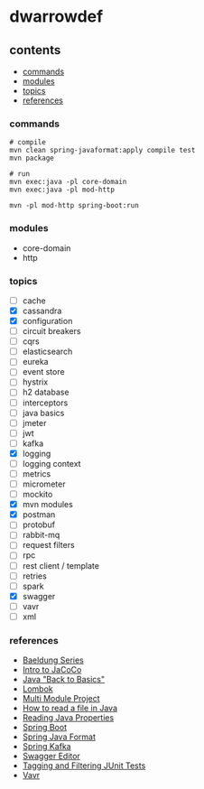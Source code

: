 # dwarrowdef

## contents

* [commands](#commands)
* [modules](#modules)
* [topics](#topics)
* [references](#references)

### commands

```
# compile
mvn clean spring-javaformat:apply compile test
mvn package

# run
mvn exec:java -pl core-domain
mvn exec:java -pl mod-http

mvn -pl mod-http spring-boot:run
```

### modules

- core-domain
- http

### topics

- [ ] cache
- [X] cassandra
- [X] configuration
- [ ] circuit breakers
- [ ] cqrs
- [ ] elasticsearch
- [ ] eureka
- [ ] event store
- [ ] hystrix
- [ ] h2 database
- [ ] interceptors
- [ ] java basics
- [ ] jmeter
- [ ] jwt
- [ ] kafka
- [X] logging
- [ ] logging context
- [ ] metrics
- [ ] micrometer
- [ ] mockito
- [X] mvn modules
- [X] postman
- [ ] protobuf
- [ ] rabbit-mq
- [ ] request filters
- [ ] rpc
- [ ] rest client / template
- [ ] retries
- [ ] spark
- [X] swagger
- [ ] vavr
- [ ] xml

### references

* [Baeldung Series](https://www.baeldung.com/category/series/)
* [Intro to JaCoCo](https://www.baeldung.com/jacoco)
* [Java "Back to Basics"](https://www.baeldung.com/java-tutorial)
* [Lombok](https://projectlombok.org/features/all)
* [Multi Module Project](https://www.baeldung.com/maven-multi-module)
* [How to read a file in Java](https://www.baeldung.com/reading-file-in-java)
* [Reading Java Properties](https://www.baeldung.com/java-properties)
* [Spring Boot](https://docs.spring.io/spring-boot/docs/2.1.6.RELEASE/reference/html/index.html)
* [Spring Java Format](https://github.com/spring-io/spring-javaformat)
* [Spring Kafka](https://docs.spring.io/spring-kafka/reference/html/)
* [Swagger Editor](https://editor.swagger.io/)
* [Tagging and Filtering JUnit Tests](https://www.baeldung.com/junit-filtering-tests    )
* [Vavr](https://www.vavr.io/vavr-docs/)